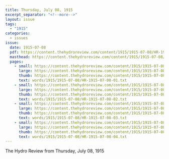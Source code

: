 ```yaml
---
title: Thursday, July 08, 1915
excerpt_separator: "<!--more-->"
layout: issue
tags:
  - "1915"
categories:
  - issues
issue:
  date: 1915-07-08
  pdf: https://content.thehydroreview.com/content/1915/1915-07-08/HR-1915-07-08.pdf
  masthead: https://content.thehydroreview.com/content/1915/1915-07-08/masthead/HR-1915-07-08.jpg
  pages:
    - small: https://content.thehydroreview.com/content/1915/1915-07-08/small/HR-1915-07-08-01.jpg
      large: https://content.thehydroreview.com/content/1915/1915-07-08/large/HR-1915-07-08-01.jpg
      thumb: https://content.thehydroreview.com/content/1915/1915-07-08/thumbnails/HR-1915-07-08-01.jpg
      text: words/1915/1915-07-08/HR-1915-07-08-01.txt
    - small: https://content.thehydroreview.com/content/1915/1915-07-08/small/HR-1915-07-08-02.jpg
      large: https://content.thehydroreview.com/content/1915/1915-07-08/large/HR-1915-07-08-02.jpg
      thumb: https://content.thehydroreview.com/content/1915/1915-07-08/thumbnails/HR-1915-07-08-02.jpg
      text: words/1915/1915-07-08/HR-1915-07-08-02.txt
    - small: https://content.thehydroreview.com/content/1915/1915-07-08/small/HR-1915-07-08-03.jpg
      large: https://content.thehydroreview.com/content/1915/1915-07-08/large/HR-1915-07-08-03.jpg
      thumb: https://content.thehydroreview.com/content/1915/1915-07-08/thumbnails/HR-1915-07-08-03.jpg
      text: words/1915/1915-07-08/HR-1915-07-08-03.txt
    - small: https://content.thehydroreview.com/content/1915/1915-07-08/small/HR-1915-07-08-04.jpg
      large: https://content.thehydroreview.com/content/1915/1915-07-08/large/HR-1915-07-08-04.jpg
      thumb: https://content.thehydroreview.com/content/1915/1915-07-08/thumbnails/HR-1915-07-08-04.jpg
      text: words/1915/1915-07-08/HR-1915-07-08-04.txt
---
```


The Hydro Review from Thursday, July 08, 1915

<!--more-->

